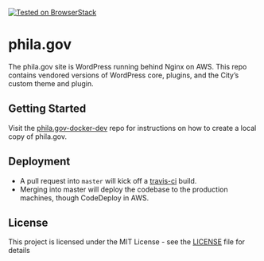 [![Tested on BrowserStack](https://img.shields.io/badge/browserstack-tested-brightgreen.svg)](https://www.browserstack.com/)

# phila.gov
The phila.gov site is WordPress running behind Nginx on AWS. This repo contains vendored versions of WordPress core, plugins, and the City’s custom theme and plugin.


## Getting Started
Visit the [phila.gov-docker-dev](https://github.com/CityOfPhiladelphia/phila.gov-docker-dev) repo for instructions on how to create a local copy of phila.gov. 

## Deployment

- A pull request into `master` will kick off a [travis-ci](https://travis-ci.org/CityOfPhiladelphia/phila.gov) build.
- Merging into master will deploy the codebase to the production machines, though CodeDeploy in AWS. 
 

## License
This project is licensed under the MIT License - see the [LICENSE](https://github.com/CityOfPhiladelphia/phila.gov/blob/master/LICENSE) file for details
